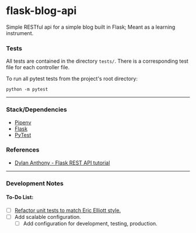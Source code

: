 # flask-blog-api
Simple RESTful api for a simple blog built in Flask; Meant as a learning instrument.

### Tests
All tests are contained in the directory `tests/`. There is a corresponding test file for each controller file.

To run all pytest tests from the project's root directory:
```shell
python -m pytest
```

---

### Stack/Dependencies
* [Pipenv](https://github.com/pypa/pipenv)
* [Flask](https://flask.palletsprojects.com/en/1.1.x/)
* [PyTest](https://pytest.org/en/latest/)

### References
* [Dylan Anthony - Flask REST API tutorial](https://dev.to/dbanty/python-rest-api-flask-basics-3ffn)

---

### Development Notes

#### To-Do List:

- [ ] [Refactor unit tests to match Eric Elliott style.](https://medium.com/javascript-scene/behavior-driven-development-bdd-and-functional-testing-62084ad7f1f2)
- [ ] Add scalable configuration.
  - [ ] Add configuration for development, testing, production.